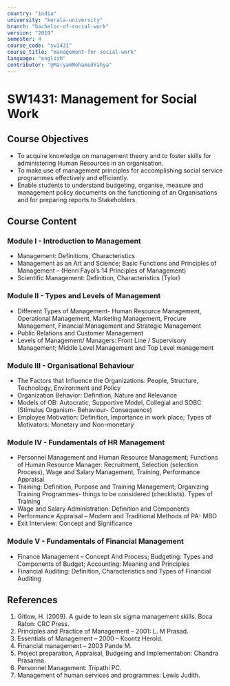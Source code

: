```yaml
---
country: "india"
university: "kerala-university"
branch: "bachelor-of-social-work"
version: "2019"
semester: 4
course_code: "sw1431"
course_title: "management-for-social-work"
language: "english"
contributor: "@MaryamMohamedYahya"
---
```


# SW1431: Management for Social Work

## Course Objectives
* To acquire knowledge on management theory and to foster skills for administering Human Resources in an organisation.
* To make use of management principles for accomplishing social service programmes effectively and efficiently.
* Enable students to understand budgeting, organise, measure and management policy documents on the functioning of an Organisations and for preparing reports to Stakeholders.

## Course Content
### Module I - Introduction to Management
* Management: Definitions, Characteristics
* Management as an Art and Science; Basic Functions and Principles of Management – (Henri Fayol’s 14 Principles of Management)
* Scientific Management: Definition, Characteristics (Tylor)

### Module II - Types and Levels of Management
* Different Types of Management- Human Resource Management, Operational Management, Marketing Management, Procure Management, Financial Management and Strategic Management
* Public Relations and Customer Management
* Levels of Management/ Managers: Front Line / Supervisory Management; Middle Level Management and Top Level management  

### Module III - Organisational Behaviour
* The Factors that Influence the Organizations: People, Structure, Technology, Environment and Policy
* Organization Behavior: Definition, Nature and Relevance
* Models of OB: Autocratic, Supportive Model, Collegial and SOBC (Stimulus Organism- Behaviour- Consequence)
* Employee Motivation: Definition, Importance in work place; Types of Motivators: Monetary and Non-monetary 

### Module IV - Fundamentals of HR Management
* Personnel Management and Human Resource Management; Functions of Human Resource Manager: Recruitment, Selection (selection Process), Wage and Salary Management, Training, Performance Appraisal
* Training: Definition, Purpose and Training Management; Organizing Training Programmes- things to be considered (checklists). Types of Training
* Wage and Salary Administration: Definition and Components
* Performance Appraisal – Modern and Traditional Methods of PA- MBO
* Exit Interview: Concept and Significance 

### Module V - Fundamentals of Financial Management
* Finance Management – Concept And Process; Budgeting: Types and Components of Budget; Accounting: Meaning and Principles
* Financial Auditing: Definition, Characteristics and Types of Financial Auditing 

## References
1. Gitlow, H. (2009). A guide to lean six sigma management skills. Boca Raton: CRC Press.
2. Principles and Practice of Management – 2001: L. M Prasad.
3. Essentials of Management – 2000 – Koontz Herold.
4. Financial management – 2003 Pande M.
5. Project preparation, Appraisal, Budgeing and Implementation: Chandra Prasanna.
6. Personnel Management: Tripathi PC.
7. Management of human services and programmes: Lewis Judith.